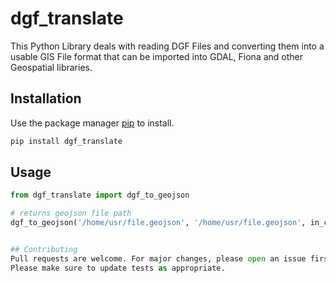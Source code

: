 # dgf_translate

This Python Library deals with reading DGF Files and converting them into a usable GIS File format that can be imported into GDAL, Fiona and other Geospatial libraries. 


## Installation

Use the package manager [pip](https://pip.pypa.io/en/stable/) to install.

```bash
pip install dgf_translate
```

## Usage

```python
from dgf_translate import dgf_to_geojson

# returns geojson file path
dgf_to_geojson('/home/usr/file.geojson', '/home/usr/file.geojson', in_crs=25833)


## Contributing
Pull requests are welcome. For major changes, please open an issue first to discuss what you would like to change.
Please make sure to update tests as appropriate.

